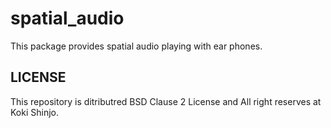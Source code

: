 # spatial_audio

This package provides spatial audio playing with ear phones.

## LICENSE

This repository is ditributred BSD Clause 2 License and All right reserves at Koki Shinjo.
